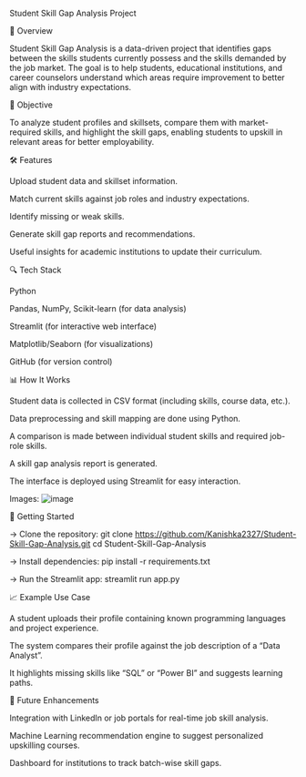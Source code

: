 Student Skill Gap Analysis Project


📌 Overview


Student Skill Gap Analysis is a data-driven project that identifies gaps between the skills students currently possess and the skills demanded by the job market. The goal is to help students, educational institutions, and career counselors understand which areas require improvement to better align with industry expectations.

🧠 Objective


To analyze student profiles and skillsets, compare them with market-required skills, and highlight the skill gaps, enabling students to upskill in relevant areas for better employability.

🛠️ Features


Upload student data and skillset information.

Match current skills against job roles and industry expectations.

Identify missing or weak skills.

Generate skill gap reports and recommendations.

Useful insights for academic institutions to update their curriculum.

🔍 Tech Stack


Python

Pandas, NumPy, Scikit-learn (for data analysis)

Streamlit (for interactive web interface)

Matplotlib/Seaborn (for visualizations)

GitHub (for version control)

📊 How It Works


Student data is collected in CSV format (including skills, course data, etc.).

Data preprocessing and skill mapping are done using Python.

A comparison is made between individual student skills and required job-role skills.

A skill gap analysis report is generated.

The interface is deployed using Streamlit for easy interaction.

Images:
![image](https://github.com/user-attachments/assets/55faf02e-caa9-4609-95c4-97ae1a602af4)


🚀 Getting Started


-> Clone the repository:
git clone https://github.com/Kanishka2327/Student-Skill-Gap-Analysis.git
cd Student-Skill-Gap-Analysis

-> Install dependencies:
pip install -r requirements.txt

-> Run the Streamlit app:
streamlit run app.py

📈 Example Use Case


A student uploads their profile containing known programming languages and project experience.

The system compares their profile against the job description of a “Data Analyst”.

It highlights missing skills like “SQL” or “Power BI” and suggests learning paths.

🎯 Future Enhancements


Integration with LinkedIn or job portals for real-time job skill analysis.

Machine Learning recommendation engine to suggest personalized upskilling courses.

Dashboard for institutions to track batch-wise skill gaps.
